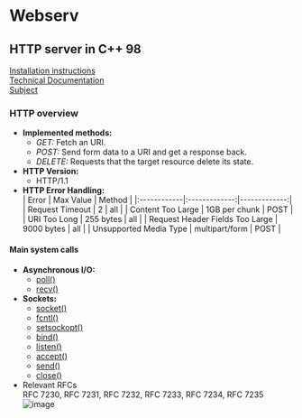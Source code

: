 # Webserv
## HTTP server in C++ 98

[Installation instructions](docs/install.md)  
[Technical Documentation](docs/documentation.md)  
[Subject](docs/webserv.pdf)  
### HTTP overview
- **Implemented methods:**
    * _GET:_ Fetch an URI.
    * _POST:_ Send form data to a URI and get a response back.
    * _DELETE:_ Requests that the target resource delete its state.
- **HTTP Version:**
    * HTTP/1.1
- **HTTP Error Handling:**  
| Error | Max Value | Method |
|:------------|:-------------:|-------------:|
| Request Timeout | 2 | all |
| Content Too Large | 1GB per chunk | POST |
| URI Too Long | 255 bytes | all |
| Request Header Fields Too Large | 9000 bytes | all |
| Unsupported Media Type | multipart/form | POST |
#### Main system calls
- **Asynchronous I/O:**
    * [poll()](https://www.man7.org/linux/man-pages/man2/poll.2.html)
    * [recv()](https://www.man7.org/linux/man-pages/man2/recv.2.html)
- **Sockets:**
    * [socket()](https://www.man7.org/linux/man-pages/man2/socket.2.html)
    * [fcntl()](https://www.man7.org/linux/man-pages/man2/fcntl.2.html)
    * [setsockopt()](https://www.man7.org/linux/man-pages/man2/setsockopt.2.html)
    * [bind()](https://www.man7.org/linux/man-pages/man2/bind.2.html)
    * [listen()](https://www.man7.org/linux/man-pages/man2/listen.2.html)
    * [accept()](https://www.man7.org/linux/man-pages/man2/accept.2.html)
    * [send()](https://www.man7.org/linux/man-pages/man2/send.2.html)
    * [close()](https://www.man7.org/linux/man-pages/man2/close.2.html)
- Relevant RFCs  
RFC 7230, RFC 7231, RFC 7232, RFC 7233, RFC 7234, RFC 7235  
![image](https://user-images.githubusercontent.com/71138634/231741862-8518d519-c24b-4267-9444-889be657f609.png)
